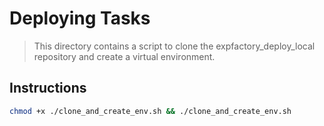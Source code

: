 # Deploying Tasks

> This directory contains a script to clone the expfactory_deploy_local repository and create a virtual environment.

## Instructions

```bash
chmod +x ./clone_and_create_env.sh && ./clone_and_create_env.sh
```
